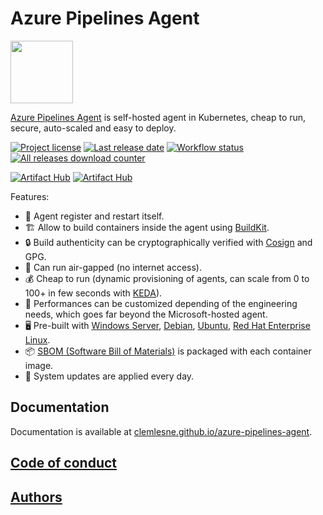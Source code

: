 # Azure Pipelines Agent

<!-- Use absolute path for images in README.md, so that they are displayed on ArtifactHub.io, Lens, OpenLens, etc. -->
<img src="https://raw.githubusercontent.com/clemlesne/azure-pipelines-agent/main/docs/static/images/logo-4096.png" width="100">

[Azure Pipelines Agent](https://github.com/clemlesne/azure-pipelines-agent) is self-hosted agent in Kubernetes, cheap to run, secure, auto-scaled and easy to deploy.

<!-- github.com badges -->

[![Project license](https://img.shields.io/github/license/clemlesne/azure-pipelines-agent)](https://github.com/clemlesne/azure-pipelines-agent/blob/main/LICENSE)
[![Last release date](https://img.shields.io/github/release-date/clemlesne/azure-pipelines-agent)](https://github.com/clemlesne/azure-pipelines-agent/releases)
[![Workflow status](https://img.shields.io/github/actions/workflow/status/clemlesne/azure-pipelines-agent/pipeline.yaml?branch=main)](https://github.com/clemlesne/azure-pipelines-agent/actions/workflows/pipeline.yaml)
[![All releases download counter](https://img.shields.io/github/downloads/clemlesne/azure-pipelines-agent/total)](https://github.com/clemlesne/azure-pipelines-agent/pkgs/container/azure-pipelines-agent)

<!-- artifacthub.io badges -->

[![Artifact Hub](https://img.shields.io/endpoint?url=https://artifacthub.io/badge/repository/azure-pipelines-agent)](https://artifacthub.io/packages/search?repo=azure-pipelines-agent)
[![Artifact Hub](https://img.shields.io/endpoint?url=https://artifacthub.io/badge/repository/azure-pipelines-agent-container)](https://artifacthub.io/packages/search?repo=azure-pipelines-agent-container)

Features:

- 🔄 Agent register and restart itself.
- 🏗️ Allow to build containers inside the agent using [BuildKit](https://github.com/moby/buildkit).
- 🔒 Build authenticity can be cryptographically verified with [Cosign](https://github.com/sigstore/cosign) and GPG.
- 📵 Can run air-gapped (no internet access).
- 💰 Cheap to run (dynamic provisioning of agents, can scale from 0 to 100+ in few seconds with [KEDA](https://keda.sh)).
- 💪 Performances can be customized depending of the engineering needs, which goes far beyond the Microsoft-hosted agent.
- 🖥️ Pre-built with [Windows Server](https://www.microsoft.com/en-us/windows-server), [Debian](https://debian.org), [Ubuntu](https://ubuntu.com), [Red Hat Enterprise Linux](https://access.redhat.com/products/red-hat-enterprise-linux).
- 📦 [SBOM (Software Bill of Materials)](https://en.wikipedia.org/wiki/Software_supply_chain) is packaged with each container image.
- 🔄 System updates are applied every day.

## Documentation

Documentation is available at [clemlesne.github.io/azure-pipelines-agent](https://clemlesne.github.io/azure-pipelines-agent/).

## [Code of conduct](./CODE_OF_CONDUCT.md)

## [Authors](./AUTHORS.md)
